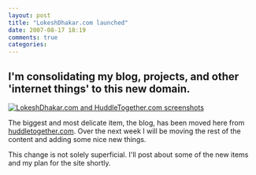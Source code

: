 ```yaml
---
layout: post
title: "LokeshDhakar.com launched"
date: 2007-08-17 18:19
comments: true
categories: 
---
```

## I'm consolidating my blog, projects, and other 'internet things' to this new domain.
[<img src="{{ root_url }}/assets/posts/lokeshdhakar-dot-com-launched/huddletogether_screenshot.png" alt="LokeshDhakar.com and HuddleTogether.com screenshots" class="diagram-alt" />][1]

The biggest and most delicate item, the blog, has been moved here from [huddletogether.com][1]. Over the next week I will be moving the rest of the content and adding some nice new things.

 [1]: http://huddletogether.com

This change is not solely superficial. I'll post about some of the new items and my plan for the site shortly.


